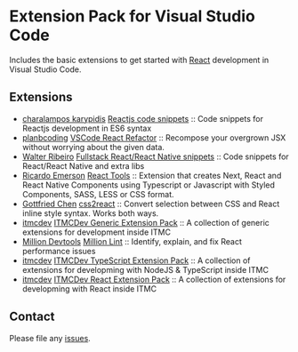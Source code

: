 # Extension Pack for Visual Studio Code

Includes the basic extensions to get started with [React](https://reactjs.org/) development in Visual Studio Code.

## Extensions

<!-- +Extensions -->
* [charalampos karypidis](https://marketplace.visualstudio.com/publishers/xabikos) [Reactjs code snippets](https://marketplace.visualstudio.com/items?itemName=xabikos.ReactSnippets) :: Code snippets for Reactjs development in ES6 syntax
* [planbcoding](https://marketplace.visualstudio.com/publishers/planbcoding) [VSCode React Refactor](https://marketplace.visualstudio.com/items?itemName=planbcoding.vscode-react-refactor) :: Recompose your overgrown JSX without worrying about the given data.
* [Walter Ribeiro](https://marketplace.visualstudio.com/publishers/walter-ribeiro) [Fullstack React/React Native snippets](https://marketplace.visualstudio.com/items?itemName=walter-ribeiro.full-react-snippets) :: Code snippets for React/React Native and extra libs
* [Ricardo Emerson](https://marketplace.visualstudio.com/publishers/ricardo-emerson) [React Tools](https://marketplace.visualstudio.com/items?itemName=ricardo-emerson.create-react-tsx-component) :: Extension that creates Next, React and React Native Components using Typescript or Javascript with Styled Components, SASS, LESS or CSS format.
* [Gottfried Chen](https://marketplace.visualstudio.com/publishers/gottfired) [css2react](https://marketplace.visualstudio.com/items?itemName=gottfired.css2react) :: Convert selection between CSS and React inline style syntax. Works both ways.
* [itmcdev](https://marketplace.visualstudio.com/publishers/itmcdev) [ITMCDev Generic Extension Pack](https://marketplace.visualstudio.com/items?itemName=itmcdev.generic-extension-pack) :: A collection of generic extensions for development inside ITMC
* [Million Devtools](https://marketplace.visualstudio.com/publishers/million) [Million Lint](https://marketplace.visualstudio.com/items?itemName=million.million-lint) :: Identify, explain, and fix React performance issues
* [itmcdev](https://marketplace.visualstudio.com/publishers/itmcdev) [ITMCDev TypeScript Extension Pack](https://marketplace.visualstudio.com/items?itemName=itmcdev.node-typescript-extension-pack) :: A collection of extensions for developming with NodeJS & TypeScript inside ITMC
* [itmcdev](https://marketplace.visualstudio.com/publishers/itmcdev) [ITMCDev React Extension Pack](https://marketplace.visualstudio.com/items?itemName=itmcdev.node-react-extension-pack) :: A collection of extensions for developming with React inside ITMC
<!-- -Extensions -->

## Contact

Please file any [issues](https://github.com/itmcdev/vscode-extensions/issues).
